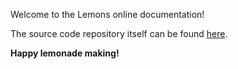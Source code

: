Welcome to the Lemons online documentation! 

The source code repository itself can be found [here](https://github.com/benthevining/Lemons).

**Happy lemonade making!**
